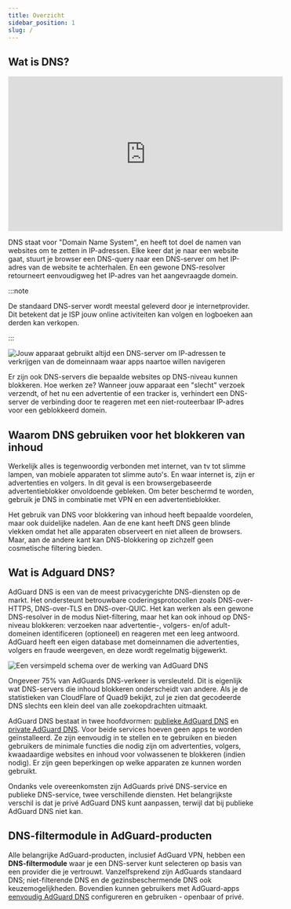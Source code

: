 ```yaml
---
title: Overzicht
sidebar_position: 1
slug: /
---
```


## Wat is DNS?

<iframe width="560" height="315" class="youtube-video" src="https://www.youtube-nocookie.com/embed/MSp7Ki03-LI" title="YouTube-videospeler" frameborder="0" allow="accelerometer; autoplay; clipboard-write; encrypted-media; gyroscope; picture-in-picture" allowfullscreen></iframe>

DNS staat voor "Domain Name System", en heeft tot doel de namen van websites om te zetten in IP-adressen. Elke keer dat je naar een website gaat, stuurt je browser een DNS-query naar een DNS-server om het IP-adres van de website te achterhalen. En een gewone DNS-resolver retourneert eenvoudigweg het IP-adres van het aangevraagde domein.

:::note

De standaard DNS-server wordt meestal geleverd door je internetprovider. Dit betekent dat je ISP jouw online activiteiten kan volgen en logboeken aan derden kan verkopen.

:::

![Jouw apparaat gebruikt altijd een DNS-server om IP-adressen te verkrijgen van de domeinnaam waar apps naartoe willen navigeren](https://cdn.adtidy.org/content/blog/articles/dns-cbs/scr1.png)

Er zijn ook DNS-servers die bepaalde websites op DNS-niveau kunnen blokkeren. Hoe werken ze? Wanneer jouw apparaat een "slecht" verzoek verzendt, of het nu een advertentie of een tracker is, verhindert een DNS-server de verbinding door te reageren met een niet-routeerbaar IP-adres voor een geblokkeerd domein.

## Waarom DNS gebruiken voor het blokkeren van inhoud

Werkelijk alles is tegenwoordig verbonden met internet, van tv tot slimme lampen, van mobiele apparaten tot slimme auto's. En waar internet is, zijn er advertenties en volgers. In dit geval is een browsergebaseerde advertentieblokker onvoldoende gebleken. Om beter beschermd te worden, gebruik je DNS in combinatie met VPN en een advertentieblokker.

Het gebruik van DNS voor blokkering van inhoud heeft bepaalde voordelen, maar ook duidelijke nadelen. Aan de ene kant heeft DNS geen blinde vlekken omdat het alle apparaten observeert en niet alleen de browsers. Maar, aan de andere kant kan DNS-blokkering op zichzelf geen cosmetische filtering bieden.

## Wat is Adguard DNS?

AdGuard DNS is een van de meest privacygerichte DNS-diensten op de markt. Het ondersteunt betrouwbare coderingsprotocollen zoals DNS-over-HTTPS, DNS-over-TLS en DNS-over-QUIC. Het kan werken als een gewone DNS-resolver in de modus Niet-filtering, maar het kan ook inhoud op DNS-niveau blokkeren: verzoeken naar advertentie-, volgers- en/of adult-domeinen identificeren (optioneel) en reageren met een leeg antwoord. AdGuard heeft een eigen database met domeinnamen die advertenties, volgers en fraude weergeven, en deze wordt regelmatig bijgewerkt.

![Een versimpeld schema over de werking van AdGuard DNS](https://cdn.adtidy.org/public/Adguard/Blog/scr2.png)

Ongeveer 75% van AdGuards DNS-verkeer is versleuteld. Dit is eigenlijk wat DNS-servers die inhoud blokkeren onderscheidt van andere. Als je de statistieken van CloudFlare of Quad9 bekijkt, zul je zien dat gecodeerde DNS slechts een klein deel van alle zoekopdrachten uitmaakt.

AdGuard DNS bestaat in twee hoofdvormen: [publieke AdGuard DNS](public-dns/overview) en [private AdGuard DNS](private-dns/overview). Voor beide services hoeven geen apps te worden geïnstalleerd. Ze zijn eenvoudig in te stellen en te gebruiken en bieden gebruikers de minimale functies die nodig zijn om advertenties, volgers, kwaadaardige websites en inhoud voor volwassenen te blokkeren (indien nodig). Er zijn geen beperkingen op welke apparaten ze kunnen worden gebruikt.

Ondanks vele overeenkomsten zijn AdGuards privé DNS-service en publieke DNS-service, twee verschillende diensten. Het belangrijkste verschil is dat je privé AdGuard DNS kunt aanpassen, terwijl dat bij publieke AdGuard DNS niet kan.

## DNS-filtermodule in AdGuard-producten

Alle belangrijke AdGuard-producten, inclusief AdGuard VPN, hebben een **DNS-filtermodule** waar je een DNS-server kunt selecteren op basis van een provider die je vertrouwt. Vanzelfsprekend zijn AdGuards standaard DNS; niet-filterende DNS en de gezinsbeschermende DNS ook keuzemogelijkheden. Bovendien kunnen gebruikers met AdGuard-apps [eenvoudig AdGuard DNS](https://adguard-dns.io/public-dns.html) configureren en gebruiken - openbaar of privé.
